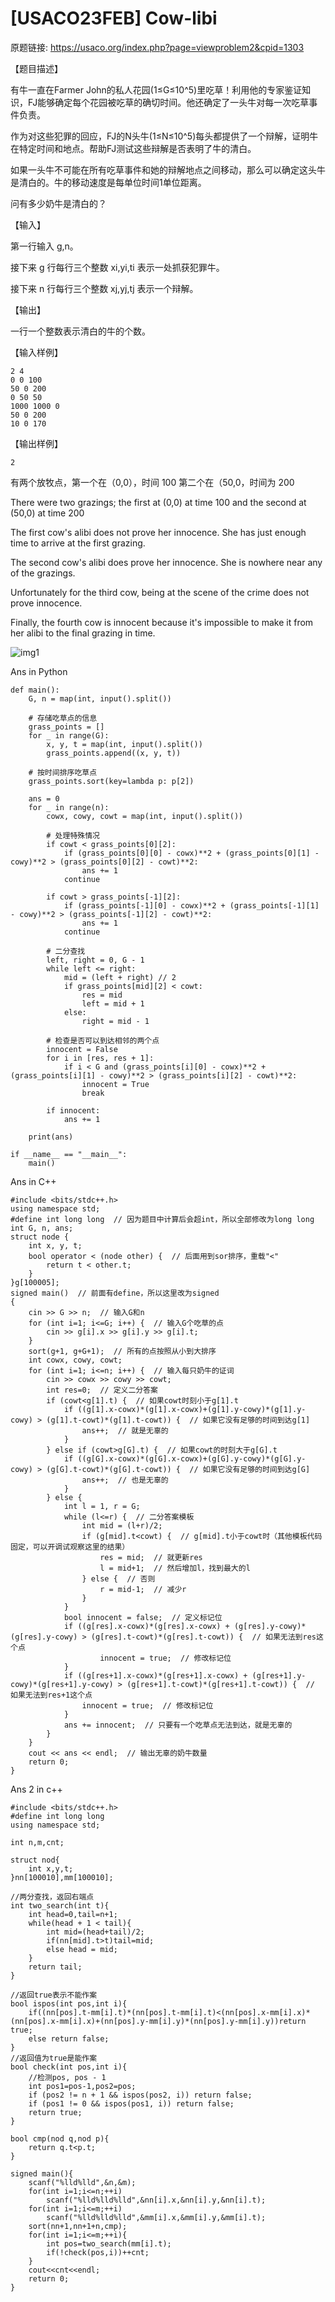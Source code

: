 # [USACO23FEB] Cow-libi

原题链接: https://usaco.org/index.php?page=viewproblem2&cpid=1303

【题目描述】

有牛一直在Farmer John的私人花园(1≤G≤10^5)里吃草！利用他的专家鉴证知识，FJ能够确定每个花园被吃草的确切时间。他还确定了一头牛对每一次吃草事件负责。

作为对这些犯罪的回应，FJ的N头牛(1≤N≤10^5)每头都提供了一个辩解，证明牛在特定时间和地点。帮助FJ测试这些辩解是否表明了牛的清白。

如果一头牛不可能在所有吃草事件和她的辩解地点之间移动，那么可以确定这头牛是清白的。牛的移动速度是每单位时间1单位距离。

问有多少奶牛是清白的？

【输入】

第一行输入 g,n。

接下来 g 行每行三个整数 xi,yi,ti 表示一处抓获犯罪牛。

接下来 n 行每行三个整数 xj,yj,tj 表示一个辩解。

【输出】

一行一个整数表示清白的牛的个数。

【输入样例】

```
2 4
0 0 100
50 0 200
0 50 50
1000 1000 0
50 0 200
10 0 170
```

【输出样例】

```
2
```

有两个放牧点，第一个在（0,0），时间 100 第二个在（50,0，时间为 200

There were two grazings; the first at (0,0) at time 100 and the second at (50,0) at time 200

The first cow's alibi does not prove her innocence. She has just enough time to arrive at the first grazing.

The second cow's alibi does prove her innocence. She is nowhere near any of the grazings.

Unfortunately for the third cow, being at the scene of the crime does not prove innocence.

Finally, the fourth cow is innocent because it's impossible to make it from her alibi to the final grazing in time.

![img1](https://github.com/madfrov/AP-USACO/blob/main/Sliver/Scoreing1.jpg)

Ans in Python
```
def main():
    G, n = map(int, input().split())
    
    # 存储吃草点的信息
    grass_points = []
    for _ in range(G):
        x, y, t = map(int, input().split())
        grass_points.append((x, y, t))
    
    # 按时间排序吃草点
    grass_points.sort(key=lambda p: p[2])
    
    ans = 0
    for _ in range(n):
        cowx, cowy, cowt = map(int, input().split())
        
        # 处理特殊情况
        if cowt < grass_points[0][2]:
            if (grass_points[0][0] - cowx)**2 + (grass_points[0][1] - cowy)**2 > (grass_points[0][2] - cowt)**2:
                ans += 1
            continue
        
        if cowt > grass_points[-1][2]:
            if (grass_points[-1][0] - cowx)**2 + (grass_points[-1][1] - cowy)**2 > (grass_points[-1][2] - cowt)**2:
                ans += 1
            continue
        
        # 二分查找
        left, right = 0, G - 1
        while left <= right:
            mid = (left + right) // 2
            if grass_points[mid][2] < cowt:
                res = mid
                left = mid + 1
            else:
                right = mid - 1
        
        # 检查是否可以到达相邻的两个点
        innocent = False
        for i in [res, res + 1]:
            if i < G and (grass_points[i][0] - cowx)**2 + (grass_points[i][1] - cowy)**2 > (grass_points[i][2] - cowt)**2:
                innocent = True
                break
        
        if innocent:
            ans += 1
    
    print(ans)

if __name__ == "__main__":
    main()
```
Ans in C++
```
#include <bits/stdc++.h>
using namespace std;
#define int long long  // 因为题目中计算后会超int，所以全部修改为long long
int G, n, ans;
struct node {
    int x, y, t;
    bool operator < (node other) {  // 后面用到sor排序，重载"<"
        return t < other.t;
    }
}g[100005];
signed main()  // 前面有define，所以这里改为signed
{
    cin >> G >> n;  // 输入G和n
    for (int i=1; i<=G; i++) {  // 输入G个吃草的点
        cin >> g[i].x >> g[i].y >> g[i].t;
    }
    sort(g+1, g+G+1);  // 所有的点按照从小到大排序
    int cowx, cowy, cowt;
    for (int i=1; i<=n; i++) {  // 输入每只奶牛的证词
        cin >> cowx >> cowy >> cowt;
        int res=0;  // 定义二分答案
        if (cowt<g[1].t) {  // 如果cowt时刻小于g[1].t
            if ((g[1].x-cowx)*(g[1].x-cowx)+(g[1].y-cowy)*(g[1].y-cowy) > (g[1].t-cowt)*(g[1].t-cowt)) {  // 如果它没有足够的时间到达g[1]
                ans++;  // 就是无辜的
            }
        } else if (cowt>g[G].t) {  // 如果cowt的时刻大于g[G].t
            if ((g[G].x-cowx)*(g[G].x-cowx)+(g[G].y-cowy)*(g[G].y-cowy) > (g[G].t-cowt)*(g[G].t-cowt)) {  // 如果它没有足够的时间到达g[G]
                ans++;  // 也是无辜的
            }
        } else {
            int l = 1, r = G;
            while (l<=r) {  // 二分答案模板
                int mid = (l+r)/2;
                if (g[mid].t<cowt) {  // g[mid].t小于cowt时（其他模板代码固定，可以开调试观察这里的结果）
                    res = mid;  // 就更新res
                    l = mid+1;  // 然后增加l，找到最大的l
                } else {  // 否则
                    r = mid-1;  // 减少r
                }
            }
            bool innocent = false;  // 定义标记位
            if ((g[res].x-cowx)*(g[res].x-cowx) + (g[res].y-cowy)*(g[res].y-cowy) > (g[res].t-cowt)*(g[res].t-cowt)) {  // 如果无法到res这个点
                    innocent = true;  // 修改标记位
            }
            if ((g[res+1].x-cowx)*(g[res+1].x-cowx) + (g[res+1].y-cowy)*(g[res+1].y-cowy) > (g[res+1].t-cowt)*(g[res+1].t-cowt)) {  // 如果无法到res+1这个点
                innocent = true;  // 修改标记位
            }
            ans += innocent;  // 只要有一个吃草点无法到达，就是无辜的
        }
    }
    cout << ans << endl;  // 输出无辜的奶牛数量
    return 0;
}
```
Ans 2 in c++
```
#include <bits/stdc++.h>
#define int long long
using namespace std;

int n,m,cnt;

struct nod{
	int x,y,t;
}nn[100010],mm[100010];

//两分查找，返回右端点 
int two_search(int t){
	int head=0,tail=n+1;
	while(head + 1 < tail){
		int mid=(head+tail)/2;
		if(nn[mid].t>t)tail=mid;
		else head = mid;
	}
	return tail;
}

//返回true表示不能作案 
bool ispos(int pos,int i){
	if((nn[pos].t-mm[i].t)*(nn[pos].t-mm[i].t)<(nn[pos].x-mm[i].x)*(nn[pos].x-mm[i].x)+(nn[pos].y-mm[i].y)*(nn[pos].y-mm[i].y))return true;
	else return false;
}
//返回值为true是能作案 
bool check(int pos,int i){
	//检测pos, pos - 1
	int pos1=pos-1,pos2=pos;
	if (pos2 != n + 1 && ispos(pos2, i)) return false;
	if (pos1 != 0 && ispos(pos1, i)) return false;
	return true;
}

bool cmp(nod q,nod p){
	return q.t<p.t;
}

signed main(){
	scanf("%lld%lld",&n,&m);
	for(int i=1;i<=n;++i)
		scanf("%lld%lld%lld",&nn[i].x,&nn[i].y,&nn[i].t);
	for(int i=1;i<=m;++i)
		scanf("%lld%lld%lld",&mm[i].x,&mm[i].y,&mm[i].t);
	sort(nn+1,nn+1+n,cmp);
	for(int i=1;i<=m;++i){
		int pos=two_search(mm[i].t);
		if(!check(pos,i))++cnt;
	}
	cout<<cnt<<endl;
	return 0;
}
```
